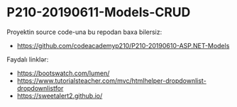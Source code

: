 # P210-20190611-Models-CRUD


Proyektin source code-una bu repodan baxa bilersiz:
- https://github.com/codeacademyp210/P210-20190610-ASP.NET-Models


Faydalı linklər:
- https://bootswatch.com/lumen/
- https://www.tutorialsteacher.com/mvc/htmlhelper-dropdownlist-dropdownlistfor
- https://sweetalert2.github.io/
